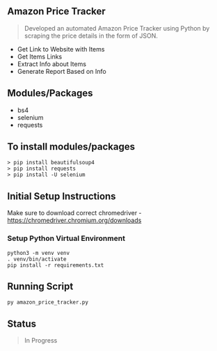 ## Amazon Price Tracker

> Developed an automated Amazon Price Tracker using Python by scraping the price details in the form of JSON.
- Get Link to Website with Items
- Get Items Links
- Extract Info about Items
- Generate Report Based on Info

## Modules/Packages
* bs4
* selenium
* requests

## To install modules/packages

```buildoutcfg
> pip install beautifulsoup4
> pip install requests
> pip install -U selenium
```

## Initial Setup Instructions

Make sure to download correct chromedriver - https://chromedriver.chromium.org/downloads

### Setup Python Virtual Environment
```buildoutcfg
python3 -m venv venv
. venv/bin/activate
pip install -r requirements.txt
```
## Running Script

```buildoutcfg
py amazon_price_tracker.py
```

## Status
> In Progress
